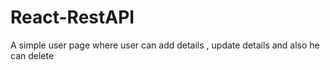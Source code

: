 # React-RestAPI
A simple user page where user can add details , update details and also he can delete 
